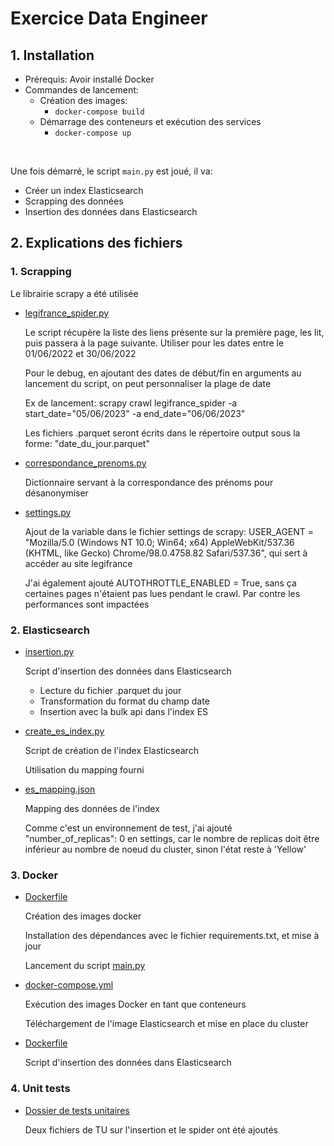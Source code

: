 # Exercice Data Engineer

## 1. Installation

* Prérequis: Avoir installé Docker
* Commandes de lancement:
  * Création des images:
    * ````docker-compose build````
  * Démarrage des conteneurs et exécution des services
    * ````docker-compose up````

<br>

Une fois démarré, le script ````main.py```` est joué, il va:
*   Créer un index Elasticsearch
*   Scrapping des données
*   Insertion des données dans Elasticsearch

## 2. Explications des fichiers

### 1. Scrapping

Le librairie scrapy a été utilisée

* [legifrance_spider.py](etl\scrapy_script\predictice_scrapy\spiders\legifrance_spider.py)
    
    Le script récupère la liste des liens présente sur la première page, les lit, puis passera à la page suivante.
    Utiliser pour les dates entre le 01/06/2022 et 30/06/2022

    Pour le debug, en ajoutant des dates de début/fin en arguments au lancement du script, on peut personnaliser la plage de date

    Ex de lancement: scrapy crawl legifrance_spider -a start_date="05/06/2023" -a end_date="06/06/2023"

    Les fichiers .parquet seront écrits dans le répertoire output sous la forme: "date_du_jour.parquet"

* [correspondance_prenoms.py](etl\scrapy_script\predictice_scrapy\spiders\correspondance_prenoms.py)

    Dictionnaire servant à la correspondance des prénoms pour désanonymiser

* [settings.py](etl\scrapy_script\predictice_scrapy\settings.py)

    Ajout de la variable dans le fichier settings de scrapy: USER_AGENT = "Mozilla/5.0 (Windows NT 10.0; Win64; x64) AppleWebKit/537.36 (KHTML, like Gecko) Chrome/98.0.4758.82 Safari/537.36", qui sert à accéder au site legifrance

    J'ai également ajouté AUTOTHROTTLE_ENABLED = True, sans ça certaines pages n'étaient pas lues pendant le crawl. Par contre les performances sont impactées

### 2. Elasticsearch
* [insertion.py](etl\insertion.py)

    Script d'insertion des données dans Elasticsearch

    * Lecture du fichier .parquet du jour
    * Transformation du format du champ date
    * Insertion avec la bulk api dans l'index ES

* [create_es_index.py](etl\es\create_es_index.py)

    Script de création de l'index Elasticsearch

    Utilisation du mapping fourni

* [es_mapping.json](etl\es\es_mapping.json)

    Mapping des données de l'index

    Comme c'est un environnement de test, j'ai ajouté "number_of_replicas": 0 en settings, car le nombre de replicas doit être inférieur au nombre de noeud du cluster, sinon l'état reste à 'Yellow'

### 3. Docker
* [Dockerfile](etl\Dockerfile)

    Création des images docker
    
    Installation des dépendances avec le fichier requirements.txt, et mise à jour

    Lancement du script [main.py](etl\main.py)

* [docker-compose.yml](docker-compose.yml)

    Exécution des images Docker en tant que conteneurs

    Téléchargement de l'image Elasticsearch et mise en place du cluster
    

* [Dockerfile](etl\Dockerfile)

    Script d'insertion des données dans Elasticsearch

### 4. Unit tests
* [Dossier de tests unitaires](etl\unit_tests)

    Deux fichiers de TU sur l'insertion et le spider ont été ajoutés
